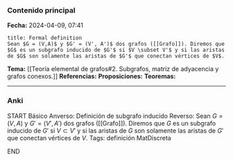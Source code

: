 ### Contenido principal

**Fecha:** 2024-04-09, 07:41

```ad-formal
title: Formal definition
Sean $G = (V,A)$ y $G' = (V', A')$ dos grafos ([[Grafo]]). Diremos que $G$ es un subgrafo inducido de $G'$ si $V \subset V'$ y si las aristas de $G$ son solamente las aristas de $G'$ que conectan vértices de $V$.
```

**Tema:** [[Teoría elemental de grafos#2. Subgrafos, matriz de adyacencia y grafos conexos.]]
**Referencias:**
**Proposiciones:**
**Teoremas:**

---
### Anki

START
Básico
Anverso: Definición de subgrafo inducido
Reverso: Sean $G = (V,A)$ y $G' = (V', A')$ dos grafos ([[Grafo]]). Diremos que $G$ es un subgrafo inducido de $G'$ si $V \subset V'$ y si las aristas de $G$ son solamente las aristas de $G'$ que conectan vértices de $V$.
Tags: definición MatDiscreta
<!--ID: 1717176517236-->
END